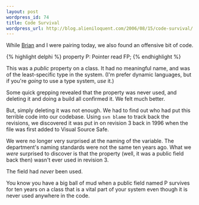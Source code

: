 ```yaml
---
layout: post
wordpress_id: 74
title: Code Survival
wordpress_url: http://blog.alieniloquent.com/2006/08/15/code-survival/
---
```

While [Brian][1] and I were pairing today, we also found an offensive bit of
code.

{% highlight delphi %}
property P: Pointer read FP;
{% endhighlight %}

This was a _public_ property on a class. It had no meaningful name, and was of
the least-specific type in the system. (I'm prefer dynamic languages, but if
you're _going_ to use a type system, _use_ it.)

Some quick grepping revealed that the property was never used, and deleting it
and doing a build all confirmed it. We felt much better.

But, simply deleting it was not enough. We had to find out who had put this
terrible code into our codebase. Using `svn blame` to track back the
revisions, we discovered it was put in on revision 3 back in 1996 when the
file was first added to Visual Source Safe.

We were no longer very surprised at the naming of the variable. The
department's naming standards were not the same ten years ago. What we _were_
surprised to discover is that the property (well, it was a public field back
then) wasn't ever used in revision 3.

The field had _never_ been used.

You know you have a big ball of mud when a public field named P survives for
ten years on a class that is a vital part of your system even though it is
never used anywhere in the code.

   [1]: http://blog.briankohrs.com/

